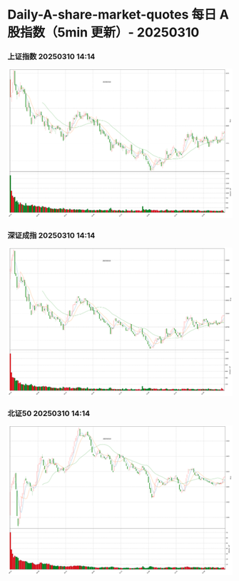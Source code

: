 
# Daily-A-share-market-quotes 每日 A 股指数（5min 更新）- 20250310

### 上证指数 20250310 14:14
![](./fig/2025/3/20250310-sh000001.png)

### 深证成指 20250310 14:14
![](./fig/2025/3/20250310-sz399001.png)

### 北证50 20250310 14:14
![](./fig/2025/3/20250310-bj899050.png)
